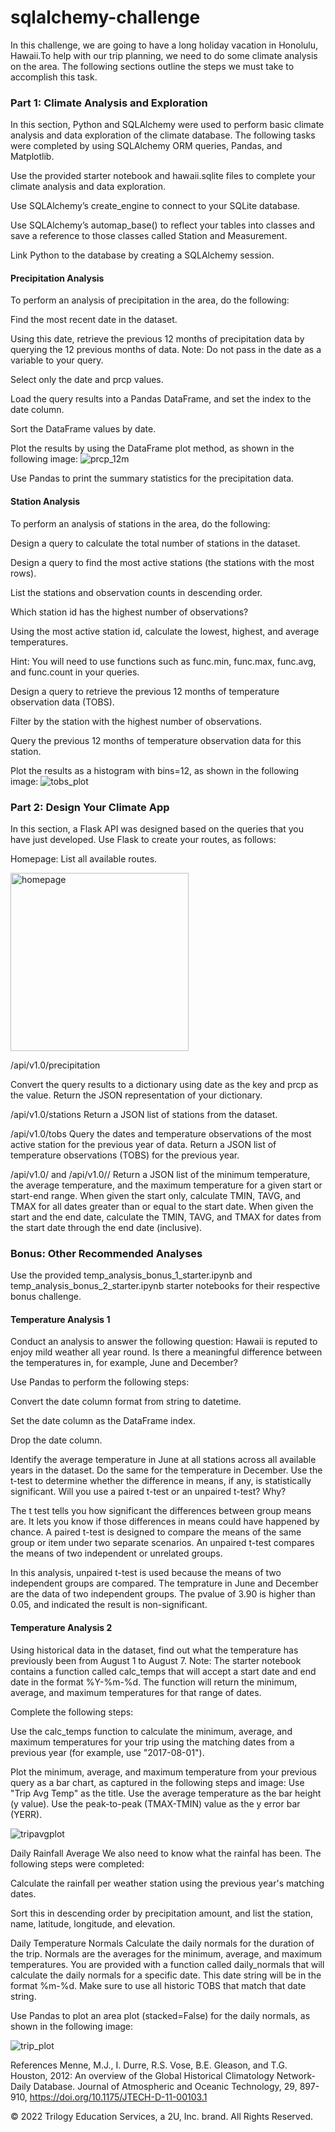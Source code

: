 # sqlalchemy-challenge
In this challenge, we are going to have a long holiday vacation in Honolulu, Hawaii.To help with our trip planning, we need to do some climate analysis on the area. The following sections outline the steps we must take to accomplish this task.

### Part 1: Climate Analysis and Exploration
In this section, Python and SQLAlchemy were used to perform basic climate analysis and data exploration of the climate database. The following tasks were completed by using SQLAlchemy ORM queries, Pandas, and Matplotlib.

Use the provided starter notebook and hawaii.sqlite files to complete your climate analysis and data exploration.

Use SQLAlchemy’s create_engine to connect to your SQLite database.

Use SQLAlchemy’s automap_base() to reflect your tables into classes and save a reference to those classes called Station and Measurement.

Link Python to the database by creating a SQLAlchemy session.
#### Precipitation Analysis
To perform an analysis of precipitation in the area, do the following:

Find the most recent date in the dataset.

Using this date, retrieve the previous 12 months of precipitation data by querying the 12 previous months of data. Note: Do not pass in the date as a variable to your query.

Select only the date and prcp values.

Load the query results into a Pandas DataFrame, and set the index to the date column.

Sort the DataFrame values by date.

Plot the results by using the DataFrame plot method, as shown in the following image:
![prcp_12m](https://user-images.githubusercontent.com/100816322/169881759-23ddfbdc-0772-49cc-a5b2-ca593b2a20d7.png)

Use Pandas to print the summary statistics for the precipitation data.

#### Station Analysis
To perform an analysis of stations in the area, do the following:

Design a query to calculate the total number of stations in the dataset.

Design a query to find the most active stations (the stations with the most rows).

List the stations and observation counts in descending order.

Which station id has the highest number of observations?

Using the most active station id, calculate the lowest, highest, and average temperatures.

Hint: You will need to use functions such as func.min, func.max, func.avg, and func.count in your queries.

Design a query to retrieve the previous 12 months of temperature observation data (TOBS).

Filter by the station with the highest number of observations.

Query the previous 12 months of temperature observation data for this station.

Plot the results as a histogram with bins=12, as shown in the following image:
![tobs_plot](https://user-images.githubusercontent.com/100816322/169881961-f4290baa-3e04-46e8-a8a2-5bbe97dedae3.png)

### Part 2: Design Your Climate App
In this section, a Flask API was designed based on the queries that you have just developed.
Use Flask to create your routes, as follows:

Homepage: List all available routes.

<img width="285" alt="homepage" src="https://user-images.githubusercontent.com/100816322/169882312-1219d266-818e-4a6f-81fd-a0386d8e5ba5.PNG">

/api/v1.0/precipitation

Convert the query results to a dictionary using date as the key and prcp as the value.
Return the JSON representation of your dictionary.

/api/v1.0/stations
Return a JSON list of stations from the dataset.

/api/v1.0/tobs
Query the dates and temperature observations of the most active station for the previous year of data.
Return a JSON list of temperature observations (TOBS) for the previous year.

/api/v1.0/<start> and /api/v1.0/<start>/<end>
Return a JSON list of the minimum temperature, the average temperature, and the maximum temperature for a given start or start-end range.
When given the start only, calculate TMIN, TAVG, and TMAX for all dates greater than or equal to the start date.
When given the start and the end date, calculate the TMIN, TAVG, and TMAX for dates from the start date through the end date (inclusive).

### Bonus: Other Recommended Analyses

  Use the provided temp_analysis_bonus_1_starter.ipynb and temp_analysis_bonus_2_starter.ipynb starter notebooks for their respective bonus challenge.


#### Temperature Analysis 1

  Conduct an analysis to answer the following question: Hawaii is reputed to enjoy mild weather all year round. Is there a meaningful difference between the temperatures in, for example, June and December?

  Use Pandas to perform the following steps:

 Convert the date column format from string to datetime.

 Set the date column as the DataFrame index.

  Drop the date column.

  Identify the average temperature in June at all stations across all available years in the dataset. Do the same for the temperature in December.
Use the t-test to determine whether the difference in means, if any, is statistically significant. Will you use a paired t-test or an unpaired t-test? Why?

The t test tells you how significant the differences between group means are. It lets you know if those differences in means could have happened by chance. A paired t-test is designed to compare the means of the same group or item under two separate scenarios. An unpaired t-test compares the means of two independent or unrelated groups.
  
In this analysis, unpaired t-test is used because the means of two independent groups are compared. The temprature in June and December are the data of two independent groups. The pvalue of 3.90 is higher than 0.05, and indicated the result is non-significant.

#### Temperature Analysis 2

Using historical data in the dataset, find out what the temperature has previously been from August 1 to August 7.
Note: The starter notebook contains a function called calc_temps that will accept a start date and end date in the format %Y-%m-%d. The function will return the minimum, average, and maximum temperatures for that range of dates.

Complete the following steps:

Use the calc_temps function to calculate the minimum, average, and maximum temperatures for your trip using the matching dates from a previous year (for example, use "2017-08-01").

Plot the minimum, average, and maximum temperature from your previous query as a bar chart, as captured in the following steps and image:
Use "Trip Avg Temp" as the title.
Use the average temperature as the bar height (y value).
Use the peak-to-peak (TMAX-TMIN) value as the y error bar (YERR).

  ![tripavgplot](https://user-images.githubusercontent.com/100816322/169883113-99a32733-47b4-4c2c-95c5-f1300d576341.png)

Daily Rainfall Average
We also need to know what the rainfal has been. The following steps were completed:

Calculate the rainfall per weather station using the previous year's matching dates.

Sort this in descending order by precipitation amount, and list the station, name, latitude, longitude, and elevation.

Daily Temperature Normals
Calculate the daily normals for the duration of the trip. Normals are the averages for the minimum, average, and maximum temperatures.
You are provided with a function called daily_normals that will calculate the daily normals for a specific date. This date string will be in the format %m-%d. Make sure to use all historic TOBS that match that date string.

Use Pandas to plot an area plot (stacked=False) for the daily normals, as shown in the following image:

  ![trip_plot](https://user-images.githubusercontent.com/100816322/169883370-978a7961-c76b-47f6-a38c-198d33fef51e.png)

References
Menne, M.J., I. Durre, R.S. Vose, B.E. Gleason, and T.G. Houston, 2012: An overview of the Global Historical Climatology Network-Daily Database. Journal of Atmospheric and Oceanic Technology, 29, 897-910, https://doi.org/10.1175/JTECH-D-11-00103.1

© 2022 Trilogy Education Services, a 2U, Inc. brand. All Rights Reserved.
